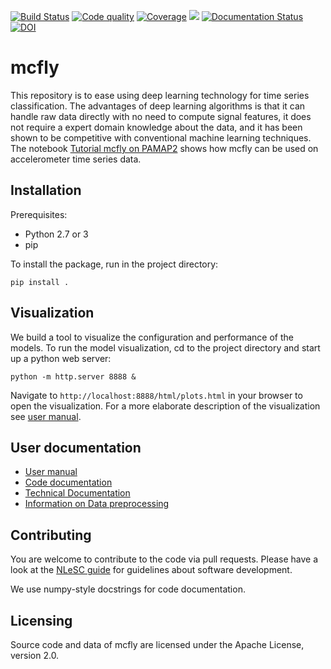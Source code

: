 [![Build Status](https://travis-ci.org/NLeSC/mcfly.svg?branch=master)](https://travis-ci.org/NLeSC/mcfly)
[![Code quality](https://scrutinizer-ci.com/g/NLeSC/mcfly/badges/quality-score.png?b=master)](https://scrutinizer-ci.com/g/NLeSC/mcfly/)
[![Coverage](https://scrutinizer-ci.com/g/NLeSC/mcfly/badges/coverage.png?b=master)](https://scrutinizer-ci.com/g/NLeSC/mcfly/statistics/)
<a href="https://zenhub.io"><img src="https://raw.githubusercontent.com/ZenHubIO/support/master/zenhub-badge.png"></a>
[![Documentation Status](https://readthedocs.org/projects/mcfly/badge/?version=latest)](http://mcfly.readthedocs.io/en/latest/?badge=latest)
[![DOI](https://zenodo.org/badge/59207352.svg)](https://zenodo.org/badge/latestdoi/59207352)


# mcfly

This repository is to ease using deep learning technology for time series classification. The advantages of deep learning algorithms is that it can handle raw data directly with no need to compute signal features, it does not require a expert domain knowledge about the data, and it has been shown to be competitive with conventional machine learning techniques. The notebook [Tutorial mcfly on PAMAP2](https://github.com/NLeSC/mcfly/blob/master/notebooks/tutorial/Tutorial%20mcfly%20on%20PAMAP2.ipynb) shows how mcfly can be used on accelerometer time series data.

## Installation
Prerequisites:
- Python 2.7 or 3
- pip

To install the package, run in the project directory:

`pip install .`

## Visualization
We build a tool to visualize the configuration and performance of the models. To run the  model visualization, cd to the project directory and start up a python web server:

`python -m http.server 8888 &`

Navigate to `http://localhost:8888/html/plots.html` in your browser to open the visualization. For a more elaborate description of the visualization see [user manual](https://github.com/NLeSC/mcfly/wiki/User-manual).


## User documentation
* [User manual](https://github.com/NLeSC/mcfly/wiki/User-manual)
* [Code documentation](http://mcfly.readthedocs.io/en/latest/)
* [Technical Documentation](https://github.com/NLeSC/mcfly/wiki/Technical-documentation)
* [Information on Data preprocessing](https://github.com/NLeSC/mcfly/wiki/Data-preprocessing)

## Contributing
You are welcome to contribute to the code via pull requests. Please have a look at the [NLeSC guide](https://nlesc.gitbooks.io/guide/content/software/software_overview.html) for guidelines about software development.

We use numpy-style docstrings for code documentation.

## Licensing
Source code and data of mcfly are licensed under the Apache License, version 2.0.
